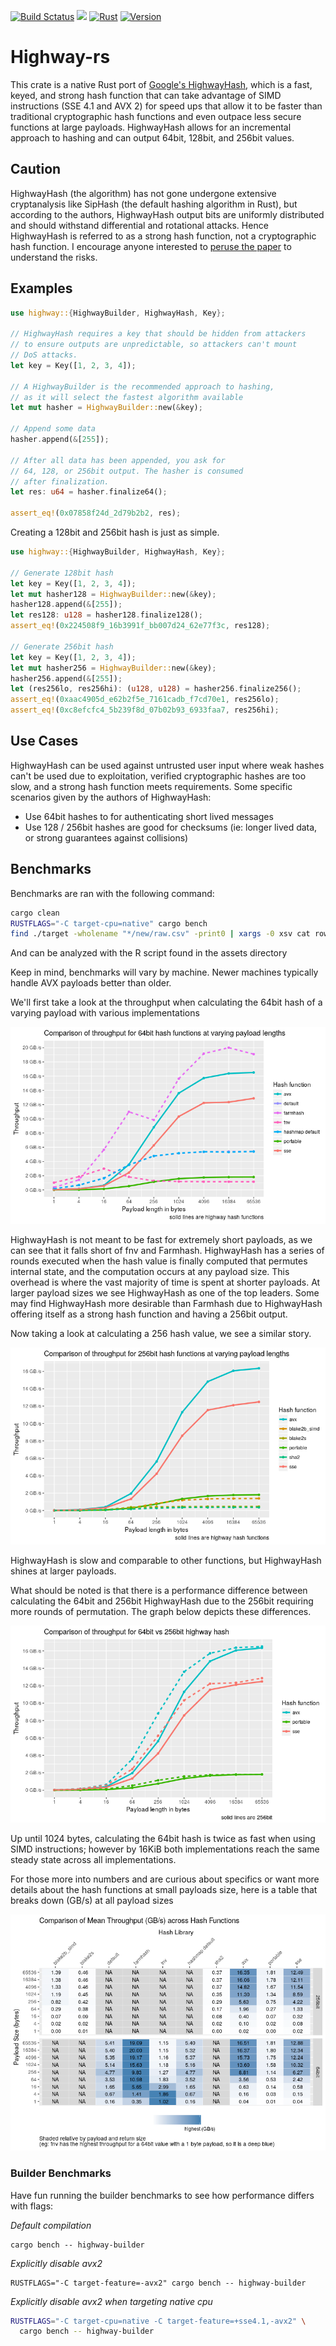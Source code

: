 [![Build Sctatus](https://travis-ci.org/nickbabcock/highway-rs.svg?branch=master)](https://travis-ci.org/nickbabcock/highway-rs) [![](https://docs.rs/highway/badge.svg)](https://docs.rs/highway) [![Rust](https://img.shields.io/badge/rust-1.29%2B-blue.svg?maxAge=3600)](https://github.com/nickbabcock/highway-rs) [![Version](https://img.shields.io/crates/v/highway.svg?style=flat-square)](https://crates.io/crates/highway)

# Highway-rs

This crate is a native Rust port of [Google's
HighwayHash](https://github.com/google/highwayhash), which is a fast, keyed, and strong hash
function that can take advantage of SIMD instructions (SSE 4.1 and AVX 2) for speed ups that
allow it to be faster than traditional cryptographic hash functions and even outpace less secure
functions at large payloads. HighwayHash allows for an incremental approach to hashing and can
output 64bit, 128bit, and 256bit values.

## Caution

HighwayHash (the algorithm) has not gone undergone extensive cryptanalysis like SipHash (the default hashing algorithm in Rust), but according to the authors, HighwayHash output bits are uniformly distributed and should withstand differential and rotational attacks. Hence HighwayHash is referred to as a strong hash function, not a cryptographic hash function. I encourage anyone interested to [peruse the paper](https://arxiv.org/abs/1612.06257) to understand the risks.

## Examples

```rust
use highway::{HighwayBuilder, HighwayHash, Key};

// HighwayHash requires a key that should be hidden from attackers
// to ensure outputs are unpredictable, so attackers can't mount
// DoS attacks.
let key = Key([1, 2, 3, 4]);

// A HighwayBuilder is the recommended approach to hashing, 
// as it will select the fastest algorithm available
let mut hasher = HighwayBuilder::new(&key);

// Append some data
hasher.append(&[255]);

// After all data has been appended, you ask for
// 64, 128, or 256bit output. The hasher is consumed
// after finalization.
let res: u64 = hasher.finalize64();

assert_eq!(0x07858f24d_2d79b2b2, res);
```

Creating a 128bit and 256bit hash is just as simple.

```rust
use highway::{HighwayBuilder, HighwayHash, Key};

// Generate 128bit hash
let key = Key([1, 2, 3, 4]);
let mut hasher128 = HighwayBuilder::new(&key);
hasher128.append(&[255]);
let res128: u128 = hasher128.finalize128();
assert_eq!(0x224508f9_16b3991f_bb007d24_62e77f3c, res128);

// Generate 256bit hash
let key = Key([1, 2, 3, 4]);
let mut hasher256 = HighwayBuilder::new(&key);
hasher256.append(&[255]);
let (res256lo, res256hi): (u128, u128) = hasher256.finalize256();
assert_eq!(0xaac4905d_e62b2f5e_7161cadb_f7cd70e1, res256lo);
assert_eq!(0xc8efcfc4_5b239f8d_07b02b93_6933faa7, res256hi);
```

## Use Cases

HighwayHash can be used against untrusted user input where weak hashes can't be used due to exploitation, verified cryptographic hashes are too slow, and a strong hash function meets requirements. Some specific scenarios given by the authors of HighwayHash:

- Use 64bit hashes to for authenticating short lived messages
- Use 128 / 256bit hashes are good for checksums (ie: longer lived data, or strong guarantees against collisions)

## Benchmarks

Benchmarks are ran with the following command:

```bash
cargo clean
RUSTFLAGS="-C target-cpu=native" cargo bench
find ./target -wholename "*/new/raw.csv" -print0 | xargs -0 xsv cat rows > assets/highway.csv
```

And can be analyzed with the R script found in the assets directory

Keep in mind, benchmarks will vary by machine. Newer machines typically handle AVX payloads better than older.

We'll first take a look at the throughput when calculating the 64bit hash of a varying payload with various implementations

![64bit-highwayhash.png](assets/64bit-highwayhash.png)

HighwayHash is not meant to be fast for extremely short payloads, as we can see that it falls short of fnv and Farmhash. HighwayHash has a series of rounds executed when the hash value is finally computed that permutes internal state, and the computation occurs at any payload size. This overhead is where the vast majority of time is spent at shorter payloads. At larger payload sizes we see HighwayHash as one of the top leaders. Some may find HighwayHash more desirable than Farmhash due to HighwayHash offering itself as a strong hash function and having a 256bit output.

Now taking a look at calculating a 256 hash value, we see a similar story.

![256bit-highwayhash.png](assets/256bit-highwayhash.png)

HighwayHash is slow and comparable to other functions, but HighwayHash shines at larger payloads.

What should be noted is that there is a performance difference between calculating the 64bit and 256bit HighwayHash due to the 256bit requiring more rounds of permutation. The graph below depicts these differences.

![64bit-vs-256bit-highwayhash.png](assets/64bit-vs-256bit-highwayhash.png)

Up until 1024 bytes, calculating the 64bit hash is twice as fast when using SIMD instructions; however by 16KiB both implementations reach the same steady state across all implementations.

For those more into numbers and are curious about specifics or want more details about the hash functions at small payloads size, here is a table that breaks down (GB/s) at all payload sizes

![highwayhash-table.png](assets/highwayhash-table.png)

### Builder Benchmarks

Have fun running the builder benchmarks to see how performance differs with flags:

*Default compilation*

```
cargo bench -- highway-builder
```

*Explicitly disable avx2*

```
RUSTFLAGS="-C target-feature=-avx2" cargo bench -- highway-builder
```

*Explicitly disable avx2 when targeting native cpu*

```bash
RUSTFLAGS="-C target-cpu=native -C target-feature=+sse4.1,-avx2" \
  cargo bench -- highway-builder
```
